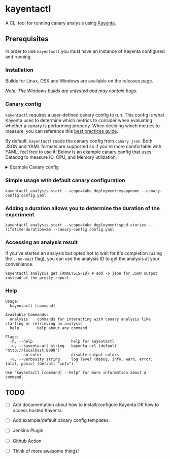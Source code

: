# kayentactl

A CLI tool for running canary analysis using [Kayenta]().

## Prerequisites

In order to use `kayentactl` you must have an instance of Kayenta configured and running.

### Installation

Builds for Linux, OSX and Windows are available on the releases page. 

*Note: The Windows builds are untested and may contain bugs.*


### Canary config
`kayentactl` requires a user-defined canary config to run. This config is what Kayenta uses to determine which metrics
to consider when evaluating whether a canary is performing properly. When deciding which metrics to measure, you can
reference this [best practices guide](https://spinnaker.io/guides/user/canary/best-practices/).

By default, `kayentactl` reads the canary config from `canary.json`. Both JSON and YAML formats are supported so if you're
more comfortable with YAML, feel free to use it! Below is an example canary config that uses Datadog to measure IO, CPU,
and Memory utilization. 

<details><summary>Example Canary config</summary>
<p>

```yaml
executionRequest:
  lifetimeDurationMins: 10
  analysisIntervalMins: 1
  scopes:
  - controlScope: host:gke-armory-shared-ser-devops-gke-test-96cd73b4-zr3q.c.shared-services-pb.internal
    controlOffset: 0
    experimentScope: host:gke-armory-shared-ser-devops-gke-test-96cd73b4-10cz.c.shared-services-pb.internal
    extendedScopeParams:
      application: datadog-cn
    scopeName: default
    step: 300
  thresholds:
    marginal: "0"
    pass: "99"
canaryConfig:
  classifier:
    groupWeights:
      MEM: 40
      CPU: 35
      IO: 25
  configVersion: "1"
  judge:
    name: NetflixACAJudge-v1.0
  metrics:
  - groups:
    - MEM
    name: mem-rss
    query:
      metricName: max:docker.mem.rss
      serviceType: datadog
      type: datadog
    scopeName: default
  - groups:
    - MEM
    name: mem-in-use
    query:
      metricName: max:docker.mem.in_use
      serviceType: datadog
      type: datadog
    scopeName: default
  - groups:
    - CPU
    name: cpu-total
    query:
      metricName: avg:docker.cpu.usage
      serviceType: datadog
      type: datadog
    scopeName: default
  - groups:
    - CPU
    name: cpu-sys
    query:
      metricName: avg:docker.cpu.system
      serviceType: datadog
      type: datadog
    scopeName: default
  - groups:
    - CPU
    name: cpu-user
    query:
      metricName: avg:docker.cpu.user
      serviceType: datadog
      type: datadog
    scopeName: default
  - groups:
    - CPU
    name: cpu-threads
    query:
      metricName: max:docker.thread.count
      serviceType: datadog
      type: datadog
    scopeName: default
  - groups:
    - IO
    name: io-bytes-rcvd
    query:
      metricName: avg:docker.net.bytes_rcvd
      serviceType: datadog
      type: datadog
    scopeName: default
  - groups:
    - IO
    name: io-bytes-sent
    query:
      metricName: avg:docker.net.bytes_rcvd
      serviceType: datadog
      type: datadog
    scopeName: default
  name: democonfig
```

</p>
</details>

### Simple usage with default canary configuration
```shell
kayentactl analysis start --scope=kube_deployment:myappname --canary-config config.yaml
```

### Adding a duration allows you to determine the duration of the experiment 
```shell
kayentactl analysis start --scope=kube_deployment:spud-stories --lifetime-duration=2m --canary-config config.yaml
 ```

### Accessing an analysis result

If you've started an analysis but opted not to wait for it's completion (using the `--no-wait` flag), you can use the
analysis ID to get the analysis at your convenience.

```shell
kayentactl analysis get {ANALYSIS-ID} # add -o json for JSON output instead of the pretty report
```

### Help

```
Usage:
  kayentactl [command]

Available Commands:
  analysis    commands for interacting with canary analysis like starting or retrieving an analysis
  help        Help about any command

Flags:
  -h, --help                 help for kayentactl
  -u, --kayenta-url string   kayenta url (default "http://localhost:8090")
      --no-color             disable output colors
  -v, --verbosity string     log level (debug, info, warn, error, fatal, panic) (default "info")

Use "kayentactl [command] --help" for more information about a command.
```

## TODO

- [ ] Add documentation about how to install/configure Kayenta OR how to access hosted Kayenta.
- [ ] Add example/default canary config templates.
- [ ] Jenkins Plugin
- [ ] Github Action
- [ ] Think of more awesome things!


